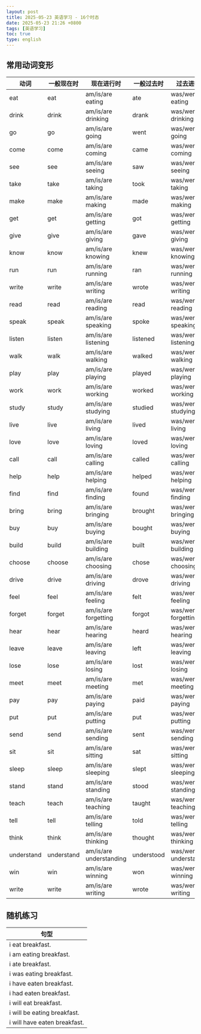 ```yaml
---
layout: post
title: 2025-05-23 英语学习 - 16个时态
date: 2025-05-23 21:26 +0800
tags: [英语学习]
toc: true
type: english
---
```



## 常用动词变形

| 动词  | 一般现在时 | 现在进行时 | 一般过去时 | 过去进行时 | 现在完成时 | 过去完成时 | 将来时 | 将来进行时 | 将来完成时 |
|-------|------------|-------------|------------|-------------|------------|-------------|--------|-------------|-------------|
| eat   | eat        | am/is/are eating   | ate        | was/were eating | have/has eaten | had eaten | will eat | will be eating | will have eaten |
| drink | drink      | am/is/are drinking | drank      | was/were drinking | have/has drunk | had drunk | will drink | will be drinking | will have drunk |
| go    | go         | am/is/are going    | went       | was/were going | have/has gone | had gone | will go | will be going | will have gone |
| come  | come       | am/is/are coming   | came       | was/were coming | have/has come | had come | will come | will be coming | will have come |
| see   | see        | am/is/are seeing   | saw        | was/were seeing | have/has seen | had seen | will see | will be seeing | will have seen |
| take  | take       | am/is/are taking   | took       | was/were taking | have/has taken | had taken | will take | will be taking | will have taken |
| make  | make       | am/is/are making   | made       | was/were making | have/has made | had made | will make | will be making | will have made |
| get   | get        | am/is/are getting  | got        | was/were getting | have/has got/gotten | had got/gotten | will get | will be getting | will have got/gotten |
| give  | give       | am/is/are giving   | gave       | was/were giving | have/has given | had given | will give | will be giving | will have given |
| know  | know       | am/is/are knowing  | knew       | was/were knowing | have/has known | had known | will know | will be knowing | will have known |
| run   | run        | am/is/are running  | ran        | was/were running | have/has run | had run | will run | will be running | will have run |
| write | write      | am/is/are writing  | wrote      | was/were writing | have/has written | had written | will write | will be writing | will have written |
| read  | read       | am/is/are reading  | read       | was/were reading | have/has read | had read | will read | will be reading | will have read |
| speak | speak      | am/is/are speaking | spoke      | was/were speaking | have/has spoken | had spoken | will speak | will be speaking | will have spoken |
| listen| listen     | am/is/are listening| listened   | was/were listening | have/has listened | had listened | will listen | will be listening | will have listened |
| walk  | walk       | am/is/are walking  | walked     | was/were walking | have/has walked | had walked | will walk | will be walking | will have walked |
| play  | play       | am/is/are playing  | played     | was/were playing | have/has played | had played | will play | will be playing | will have played |
| work  | work       | am/is/are working  | worked     | was/were working | have/has worked | had worked | will work | will be working | will have worked |
| study | study      | am/is/are studying | studied    | was/were studying | have/has studied | had studied | will study | will be studying | will have studied |
| live  | live       | am/is/are living   | lived      | was/were living | have/has lived | had lived | will live | will be living | will have lived |
| love  | love       | am/is/are loving   | loved      | was/were loving | have/has loved | had loved | will love | will be loving | will have loved |
| call  | call       | am/is/are calling  | called     | was/were calling | have/has called | had called | will call | will be calling | will have called |
| help  | help       | am/is/are helping  | helped     | was/were helping | have/has helped | had helped | will help | will be helping | will have helped |
| find  | find       | am/is/are finding  | found      | was/were finding | have/has found | had found | will find | will be finding | will have found |
| bring | bring      | am/is/are bringing | brought    | was/were bringing | have/has brought | had brought | will bring | will be bringing | will have brought |
| buy   | buy        | am/is/are buying   | bought     | was/were buying | have/has bought | had bought | will buy | will be buying | will have bought |
| build | build      | am/is/are building | built      | was/were building | have/has built | had built | will build | will be building | will have built |
| choose| choose     | am/is/are choosing | chose      | was/were choosing | have/has chosen | had chosen | will choose | will be choosing | will have chosen |
| drive | drive      | am/is/are driving  | drove      | was/were driving | have/has driven | had driven | will drive | will be driving | will have driven |
| feel  | feel       | am/is/are feeling  | felt       | was/were feeling | have/has felt | had felt | will feel | will be feeling | will have felt |
| forget| forget     | am/is/are forgetting| forgot    | was/were forgetting | have/has forgotten | had forgotten | will forget | will be forgetting | will have forgotten |
| hear  | hear       | am/is/are hearing  | heard      | was/were hearing | have/has heard | had heard | will hear | will be hearing | will have heard |
| leave | leave      | am/is/are leaving  | left       | was/were leaving | have/has left | had left | will leave | will be leaving | will have left |
| lose  | lose       | am/is/are losing   | lost       | was/were losing | have/has lost | had lost | will lose | will be losing | will have lost |
| meet  | meet       | am/is/are meeting  | met        | was/were meeting | have/has met | had met | will meet | will be meeting | will have met |
| pay   | pay        | am/is/are paying   | paid       | was/were paying | have/has paid | had paid | will pay | will be paying | will have paid |
| put   | put        | am/is/are putting  | put        | was/were putting | have/has put | had put | will put | will be putting | will have put |
| send  | send       | am/is/are sending  | sent       | was/were sending | have/has sent | had sent | will send | will be sending | will have sent |
| sit   | sit        | am/is/are sitting  | sat        | was/were sitting | have/has sat | had sat | will sit | will be sitting | will have sat |
| sleep | sleep      | am/is/are sleeping | slept      | was/were sleeping | have/has slept | had slept | will sleep | will be sleeping | will have slept |
| stand | stand      | am/is/are standing | stood      | was/were standing | have/has stood | had stood | will stand | will be standing | will have stood |
| teach | teach      | am/is/are teaching | taught     | was/were teaching | have/has taught | had taught | will teach | will be teaching | will have taught |
| tell  | tell       | am/is/are telling  | told       | was/were telling | have/has told | had told | will tell | will be telling | will have told |
| think | think      | am/is/are thinking | thought    | was/were thinking | have/has thought | had thought | will think | will be thinking | will have thought |
| understand | understand | am/is/are understanding | understood | was/were understanding | have/has understood | had understood | will understand | will be understanding | will have understood |
| win   | win        | am/is/are winning  | won        | was/were winning | have/has won | had won | will win | will be winning | will have won |
| write | write      | am/is/are writing  | wrote      | was/were writing | have/has written | had written | will write | will be writing | will have written |

## 随机练习

| 句型 |
|-------|
| i eat breakfast.              | 
| i am eating breakfast.        | 
| i ate breakfast.              | 
| i was eating breakfast.       | 
| i have eaten breakfast.       | 
| i had eaten breakfast.        | 
| i will eat breakfast.         | 
| i will be eating breakfast.   | 
| i will have eaten breakfast.  | 